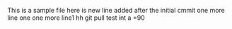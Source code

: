 This is a sample file
here is new line added after the initial cmmit
one more line
one one more line1
hh
git pull test
int a =90
